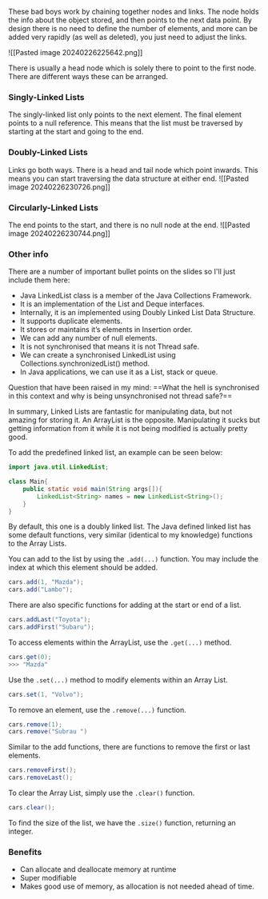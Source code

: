 These bad boys work by chaining together nodes and links. The node holds the info about the object stored, and then points to the next data point. By design there is no need to define the number of elements, and more can be added very rapidly (as well as deleted), you just need to adjust the links.

![[Pasted image 20240226225642.png]]

There is usually a head node which is solely there to point to the first node. There are different ways these can be arranged.
### Singly-Linked Lists
The singly-linked list only points to the next element. The final element points to a null reference. This means that the list must be traversed by starting at the start and going to the end. 

### Doubly-Linked Lists
Links go both ways. There is a head and tail node which point inwards. This means you can start traversing the data structure at either end.
![[Pasted image 20240226230726.png]]
### Circularly-Linked Lists
The end points to the start, and there is no null node at the end.
![[Pasted image 20240226230744.png]]

### Other info
There are a number of important bullet points on the slides so I'll just include them here:
- Java LinkedList class is a member of the Java Collections Framework.  
- It is an implementation of the List and Deque interfaces.  
- Internally, it is an implemented using Doubly Linked List Data Structure.  
- It supports duplicate elements.  
- It stores or maintains it’s elements in Insertion order.  
- We can add any number of null elements.  
- It is not synchronised that means it is not Thread safe.  
- We can create a synchronised LinkedList using Collections.synchronizedList() method.  
- In Java applications, we can use it as a List, stack or queue.

Question that have been raised in my mind: ==What the hell is synchronised in this context and why is being unsynchronised not thread safe?==

In summary, Linked Lists are fantastic for manipulating data, but not amazing for storing it. An ArrayList is the opposite. Manipulating it sucks but getting information from it while it is not being modified is actually pretty good.

To add the predefined linked list, an example can be seen below:
```java
import java.util.LinkedList;

class Main{
	public static void main(String args[]){
		LinkedList<String> names = new LinkedList<String>();
	}
}
```

By default, this one is a doubly linked list. The Java defined linked list has some default functions, very similar (identical to my knowledge) functions to the Array Lists.

You can add to the list by using the `.add(...)` function. You may include the index at which this element should be added.
```Java
cars.add(1, "Mazda");
cars.add("Lambo");
```

There are also specific functions for adding at the start or end of a list. 
```java
cars.addLast("Toyota");
cars.addFirst("Subaru");
```

To access elements within the ArrayList, use the `.get(...)` method.
```Java
cars.get(0);
>>> "Mazda"
```

Use the `.set(...)` method to modify elements within an Array List.
```Java
cars.set(1, "Volvo");
```

To remove an element, use the `.remove(...)` function.
```Java
cars.remove(1);
cars.remove("Subrau ")
```

Similar to the add functions, there are functions to remove the first or last elements.
```Java
cars.removeFirst();
cars.removeLast();
```

To clear the Array List, simply use the `.clear()` function.
```Java
cars.clear();
```

To find the size of the list, we have the `.size()` function, returning an integer.

### Benefits
- Can allocate and deallocate memory at runtime
- Super modifiable
- Makes good use of memory, as allocation is not needed ahead of time.